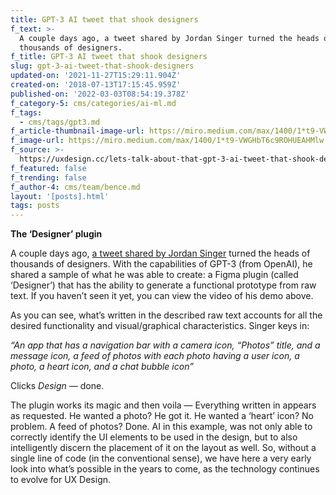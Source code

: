 ```yaml
---
title: GPT-3 AI tweet that shook designers
f_text: >-
  A couple days ago, a tweet shared by Jordan Singer turned the heads of
  thousands of designers.
f_title: GPT-3 AI tweet that shook designers
slug: gpt-3-ai-tweet-that-shook-designers
updated-on: '2021-11-27T15:29:11.904Z'
created-on: '2018-07-13T17:15:45.959Z'
published-on: '2022-03-03T08:54:19.378Z'
f_category-5: cms/categories/ai-ml.md
f_tags:
  - cms/tags/gpt3.md
f_article-thumbnail-image-url: https://miro.medium.com/max/1400/1*t9-VWGHbT6c9ROHUEAHMlw.gif
f_image-url: https://miro.medium.com/max/1400/1*t9-VWGHbT6c9ROHUEAHMlw.gif
f_source: >-
  https://uxdesign.cc/lets-talk-about-that-gpt-3-ai-tweet-that-shook-designers-to-the-core-d2b31ad3d63b
f_featured: false
f_trending: false
f_author-4: cms/team/bence.md
layout: '[posts].html'
tags: posts
---
```


**The ‘Designer’ plugin**

A couple days ago, [a tweet shared by Jordan Singer](https://twitter.com/jsngr/status/1284511080715362304) turned the heads of thousands of designers. With the capabilities of GPT-3 (from OpenAI), he shared a sample of what he was able to create: a Figma plugin (called ‘Designer’) that has the ability to generate a functional prototype from raw text. If you haven’t seen it yet, you can view the video of his demo above.

As you can see, what’s written in the described raw text accounts for all the desired functionality and visual/graphical characteristics. Singer keys in:

_“An app that has a navigation bar with a camera icon, “Photos” title, and a message icon, a feed of photos with each photo having a user icon, a photo, a heart icon, and a chat bubble icon”_

Clicks _Design —_ done.

The plugin works its magic and then voila — Everything written in appears as requested. He wanted a photo? He got it. He wanted a ‘heart’ icon? No problem. A feed of photos? Done. AI in this example, was not only able to correctly identify the UI elements to be used in the design, but to also intelligently discern the placement of it on the layout as well. So, without a single line of code (in the conventional sense), we have here a very early look into what’s possible in the years to come, as the technology continues to evolve for UX Design.

‍
